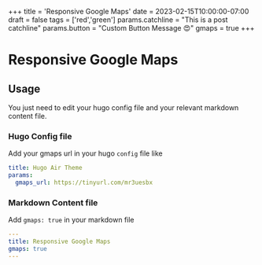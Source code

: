+++
title = 'Responsive Google Maps'
date = 2023-02-15T10:00:00-07:00
draft = false
tags = ['red','green']
params.catchline = "This is a post catchline"
params.button = "Custom Button Message 😍"
gmaps = true
+++

# Responsive Google Maps

## Usage

You just need to edit your hugo config file and your relevant markdown content file.

### Hugo Config file

Add your gmaps url in your hugo `config` file like 

```yaml
title: Hugo Air Theme
params:
  gmaps_url: https://tinyurl.com/mr3uesbx
```

### Markdown Content file

Add `gmaps: true` in your markdown file

```yaml
---
title: Responsive Google Maps
gmaps: true
---
```

